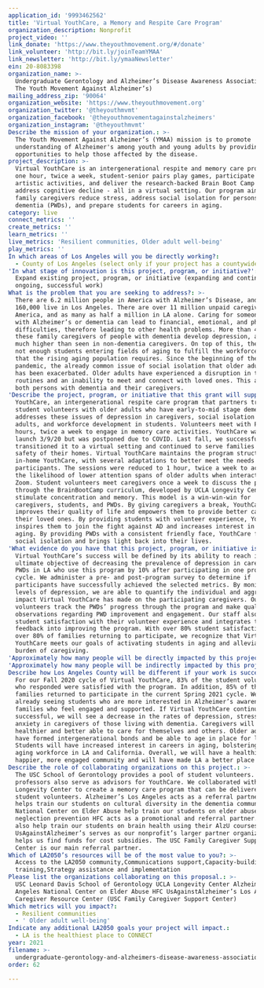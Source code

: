 ```yaml
---
application_id: '9993462562'
title: 'Virtual YouthCare, a Memory and Respite Care Program'
organization_description: Nonprofit
project_video: ''
link_donate: 'https://www.theyouthmovement.org/#/donate'
link_volunteer: 'http://bit.ly/joinTeamYMAA'
link_newsletter: 'http://bit.ly/ymaaNewsletter'
ein: 20-8083398
organization_name: >-
  Undergraduate Gerontology and Alzheimer’s Disease Awareness Association (DBA
  The Youth Movement Against Alzheimer’s)
mailing_address_zip: '90064'
organization_website: 'https://www.theyouthmovement.org'
organization_twitter: '@theyouthmvmt'
organization_facebook: '@theyouthmovementagainstalzheimers'
organization_instagram: '@theyouthmvmt'
Describe the mission of your organization.: >-
  The Youth Movement Against Alzheimer’s (YMAA) mission is to promote
  understanding of Alzheimer's among youth and young adults by providing
  opportunities to help those affected by the disease.
project_description: >-
  Virtual YouthCare is an intergenerational respite and memory care program. For
  one hour, twice a week, student-senior pairs play games, participate in
  artistic activities, and deliver the research-backed Brain Boot Camp to help
  address cognitive decline - all in a virtual setting. Our program aims to help
  family caregivers reduce stress, address social isolation for persons with
  dementia (PWDs), and prepare students for careers in aging.
category: live
connect_metrics: ''
create_metrics: ''
learn_metrics: ''
live_metrics: 'Resilient communities, Older adult well-being'
play_metrics: ''
In which areas of Los Angeles will you be directly working?:
  - County of Los Angeles (select only if your project has a countywide benefit)
'In what stage of innovation is this project, program, or initiative?': >-
  Expand existing project, program, or initiative (expanding and continuing
  ongoing, successful work)
What is the problem that you are seeking to address?: >-
  There are 6.2 million people in America with Alzheimer’s Disease, and over
  160,000 live in Los Angeles. There are over 11 million unpaid caregivers in
  America, and as many as half a million in LA alone. Caring for someone living
  with Alzheimer’s or dementia can lead to financial, emotional, and physical
  difficulties, therefore leading to other health problems. More than 40% of
  these family caregivers of people with dementia develop depression, a rate
  much higher than seen in non-dementia caregivers. On top of this, there are
  not enough students entering fields of aging to fulfill the workforce needs
  that the rising aging population requires. Since the beginning of the COVID-19
  pandemic, the already common issue of social isolation that older adults face
  has been exacerbated. Older adults have experienced a disruption in their
  routines and an inability to meet and connect with loved ones. This affects
  both persons with dementia and their caregivers.
'Describe the project, program, or initiative that this grant will support to address the problem identified.': >-
  YouthCare, an intergenerational respite care program that partners trained
  student volunteers with older adults who have early-to-mid stage dementia,
  addresses these issues of depression in caregivers, social isolation in older
  adults, and workforce development in students. Volunteers meet with PWDs for 3
  hours, twice a week to engage in memory care activities. YouthCare was set to
  launch 3/9/20 but was postponed due to COVID. Last fall, we successfully
  transitioned it to a virtual setting and continued to serve families from the
  safety of their homes. Virtual YouthCare maintains the program structure of
  in-home YouthCare, with several adaptations to better meet the needs of our
  participants. The sessions were reduced to 1 hour, twice a week to account for
  the likelihood of lower attention spans of older adults when interacting via
  Zoom. Student volunteers meet caregivers once a week to discuss the progress
  through the BrainBootCamp curriculum, developed by UCLA Longevity Center to
  stimulate concentration and memory. This model is a win-win-win for
  caregivers, students, and PWDs. By giving caregivers a break, YouthCare
  improves their quality of life and empowers them to provide better care for
  their loved ones. By providing students with volunteer experience, YouthCare
  inspires them to join the fight against AD and increases interest in fields of
  aging. By providing PWDs with a consistent friendly face, YouthCare fights
  social isolation and brings light back into their lives.
'What evidence do you have that this project, program, or initiative is or will be successful, and how will you define and measure success?': >-
  Virtual YouthCare’s success will be defined by its ability to reach its
  ultimate objective of decreasing the prevalence of depression in caregivers of
  PWDs in LA who use this program by 10% after participating in one program
  cycle. We administer a pre- and post-program survey to determine if
  participants have successfully achieved the selected metrics. By monitoring
  levels of depression, we are able to quantify the individual and aggregate
  impact Virtual YouthCare has made on the participating caregivers. Our
  volunteers track the PWDs’ progress through the program and make qualitative
  observations regarding PWD improvement and engagement. Our staff also monitors
  student satisfaction with their volunteer experience and integrates their
  feedback into improving the program. With over 80% student satisfaction and
  over 80% of families returning to participate, we recognize that Virtual
  YouthCare meets our goals of activating students in aging and alleviating the
  burden of caregiving.
'Approximately how many people will be directly impacted by this project, program, or initiative?': '200'
'Approximately how many people will be indirectly impacted by this project, program, or initiative?': '2400'
Describe how Los Angeles County will be different if your work is successful.: >-
  For our Fall 2020 cycle of Virtual YouthCare, 83% of the student volunteers
  who responded were satisfied with the program. In addition, 85% of the
  families returned to participate in the current Spring 2021 cycle. We are
  already seeing students who are more interested in Alzheimer’s awareness and
  families who feel engaged and supported. If Virtual YouthCare continues to be
  successful, we will see a decrease in the rates of depression, stress, and/or
  anxiety in caregivers of those living with dementia. Caregivers will be
  healthier and better able to care for themselves and others. Older adults will
  have formed intergenerational bonds and be able to age in place for longer.
  Students will have increased interest in careers in aging, bolstering the
  aging workforce in LA and California. Overall, we will have a healthier,
  happier, more engaged community and will have made LA a better place to live.
Describe the role of collaborating organizations on this project.: >-
  The USC School of Gerontology provides a pool of student volunteers. Their
  professors also serve as advisors for YouthCare. We collaborated with the UCLA
  Longevity Center to create a memory care program that can be delivered by our
  student volunteers. Alzheimer’s Los Angeles acts as a referral partner and
  helps train our students on cultural diversity in the dementia community. The
  National Center on Elder Abuse help train our students on elder abuse and
  neglection prevention HFC acts as a promotional and referral partner. They
  also help train our students on brain health using their AlzU courses.
  UsAgainstAlzheimer’s serves as our nonprofit’s larger partner organization and
  helps us find funds for cost subsidies. The USC Family Caregiver Support
  Center is our main referral partner.
Which of LA2050’s resources will be of the most value to you?: >-
  Access to the LA2050 community,Communications support,Capacity-building and
  training,Strategy assistance and implementation
Please list the organizations collaborating on this proposal.: >-
  USC Leonard Davis School of Gerontology UCLA Longevity Center Alzheimer’s Los
  Angeles National Center on Elder Abuse HFC UsAgainstAlzheimer’s Los Angeles
  Caregiver Resource Center (USC Family Caregiver Support Center)
Which metrics will you impact?:
  - Resilient communities
  - ' Older adult well-being'
Indicate any additional LA2050 goals your project will impact.:
  - LA is the healthiest place to CONNECT
year: 2021
filename: >-
  undergraduate-gerontology-and-alzheimers-disease-awareness-association-dba-the-youth-movement-against-alzheimers
order: 62

---
```


